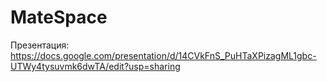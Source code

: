 # MateSpace
Презентация: https://docs.google.com/presentation/d/14CVkFnS_PuHTaXPizagML1gbc-UTWy4tysuvmk6dwTA/edit?usp=sharing
